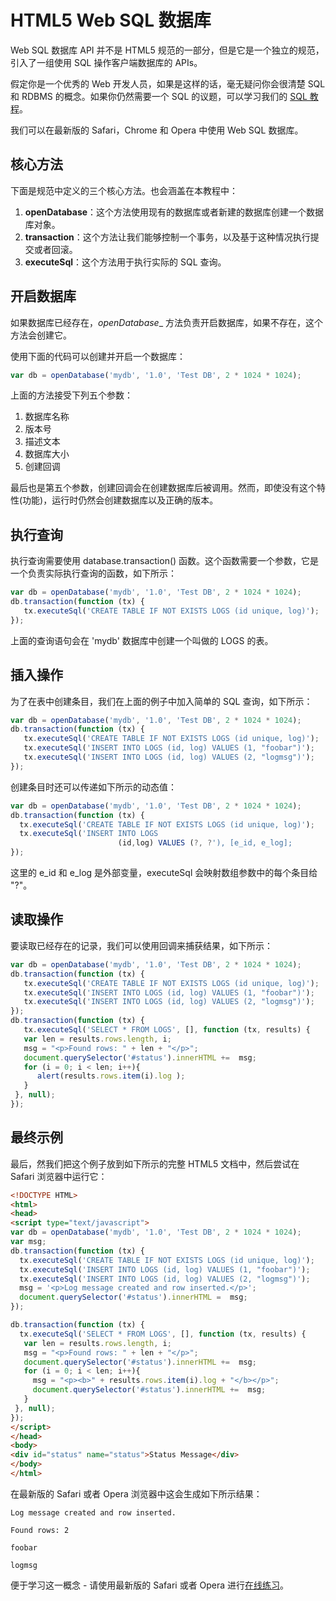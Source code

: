 # HTML5 Web SQL 数据库

Web SQL 数据库 API 并不是 HTML5 规范的一部分，但是它是一个独立的规范，引入了一组使用 SQL 操作客户端数据库的 APIs。

假定你是一个优秀的 Web 开发人员，如果是这样的话，毫无疑问你会很清楚 SQL 和 RDBMS 的概念。如果你仍然需要一个 SQL 的议题，可以学习我们的 [SQL 教程](http://www.tutorialspoint.com/sql/index.htm)。

我们可以在最新版的 Safari，Chrome 和 Opera 中使用 Web SQL 数据库。

## 核心方法

下面是规范中定义的三个核心方法。也会涵盖在本教程中：

1. __openDatabase__：这个方法使用现有的数据库或者新建的数据库创建一个数据库对象。
2. __transaction__：这个方法让我们能够控制一个事务，以及基于这种情况执行提交或者回滚。
3. __executeSql__：这个方法用于执行实际的 SQL 查询。

## 开启数据库

如果数据库已经存在，_openDatabase__ 方法负责开启数据库，如果不存在，这个方法会创建它。

使用下面的代码可以创建并开启一个数据库：

```javascript
var db = openDatabase('mydb', '1.0', 'Test DB', 2 * 1024 * 1024);
```

上面的方法接受下列五个参数：

1. 数据库名称
2. 版本号
3. 描述文本
4. 数据库大小
5. 创建回调

最后也是第五个参数，创建回调会在创建数据库后被调用。然而，即使没有这个特性(功能)，运行时仍然会创建数据库以及正确的版本。

## 执行查询

执行查询需要使用 database.transaction() 函数。这个函数需要一个参数，它是一个负责实际执行查询的函数，如下所示：

```javascript
var db = openDatabase('mydb', '1.0', 'Test DB', 2 * 1024 * 1024);
db.transaction(function (tx) {  
   tx.executeSql('CREATE TABLE IF NOT EXISTS LOGS (id unique, log)');
});
```

上面的查询语句会在 'mydb' 数据库中创建一个叫做的 LOGS 的表。

## 插入操作

为了在表中创建条目，我们在上面的例子中加入简单的 SQL 查询，如下所示：

```javascript
var db = openDatabase('mydb', '1.0', 'Test DB', 2 * 1024 * 1024);
db.transaction(function (tx) {
   tx.executeSql('CREATE TABLE IF NOT EXISTS LOGS (id unique, log)');
   tx.executeSql('INSERT INTO LOGS (id, log) VALUES (1, "foobar")');
   tx.executeSql('INSERT INTO LOGS (id, log) VALUES (2, "logmsg")');
});
```

创建条目时还可以传递如下所示的动态值：

```javascript
var db = openDatabase('mydb', '1.0', 'Test DB', 2 * 1024 * 1024);
db.transaction(function (tx) {  
  tx.executeSql('CREATE TABLE IF NOT EXISTS LOGS (id unique, log)');
  tx.executeSql('INSERT INTO LOGS 
                        (id,log) VALUES (?, ?'), [e_id, e_log];
});
```

这里的 e_id 和 e_log 是外部变量，executeSql 会映射数组参数中的每个条目给 "?"。

## 读取操作

要读取已经存在的记录，我们可以使用回调来捕获结果，如下所示：

```javascript
var db = openDatabase('mydb', '1.0', 'Test DB', 2 * 1024 * 1024);
db.transaction(function (tx) {
   tx.executeSql('CREATE TABLE IF NOT EXISTS LOGS (id unique, log)');
   tx.executeSql('INSERT INTO LOGS (id, log) VALUES (1, "foobar")');
   tx.executeSql('INSERT INTO LOGS (id, log) VALUES (2, "logmsg")');
});
db.transaction(function (tx) {
   tx.executeSql('SELECT * FROM LOGS', [], function (tx, results) {
   var len = results.rows.length, i;
   msg = "<p>Found rows: " + len + "</p>";
   document.querySelector('#status').innerHTML +=  msg;
   for (i = 0; i < len; i++){
      alert(results.rows.item(i).log );
   }
 }, null);
});
```

## 最终示例

最后，然我们把这个例子放到如下所示的完整 HTML5 文档中，然后尝试在 Safari 浏览器中运行它：

```html
<!DOCTYPE HTML>
<html>
<head>
<script type="text/javascript">
var db = openDatabase('mydb', '1.0', 'Test DB', 2 * 1024 * 1024);
var msg;
db.transaction(function (tx) {
  tx.executeSql('CREATE TABLE IF NOT EXISTS LOGS (id unique, log)');
  tx.executeSql('INSERT INTO LOGS (id, log) VALUES (1, "foobar")');
  tx.executeSql('INSERT INTO LOGS (id, log) VALUES (2, "logmsg")');
  msg = '<p>Log message created and row inserted.</p>';
  document.querySelector('#status').innerHTML =  msg;
});

db.transaction(function (tx) {
  tx.executeSql('SELECT * FROM LOGS', [], function (tx, results) {
   var len = results.rows.length, i;
   msg = "<p>Found rows: " + len + "</p>";
   document.querySelector('#status').innerHTML +=  msg;
   for (i = 0; i < len; i++){
     msg = "<p><b>" + results.rows.item(i).log + "</b></p>";
     document.querySelector('#status').innerHTML +=  msg;
   }
 }, null);
});
</script>
</head>
<body>
<div id="status" name="status">Status Message</div>
</body>
</html>
```

在最新版的 Safari 或者 Opera 浏览器中这会生成如下所示结果：

```
Log message created and row inserted.

Found rows: 2

foobar

logmsg
```

便于学习这一概念 - 请使用最新版的 Safari 或者 Opera 进行[在线练习](http://www.tutorialspoint.com/cgi-bin/practice.cgi?file=html5-26.htm)。